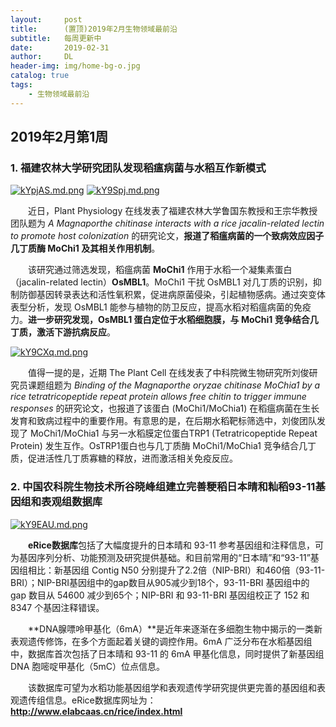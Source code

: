 ```yaml
---
layout:     post
title:      (置顶)2019年2月生物领域最前沿
subtitle:   每周更新中
date:       2019-02-31
author:     DL
header-img: img/home-bg-o.jpg
catalog: true
tags:
    - 生物领域最前沿
---
```


## 2019年2月第1周

### 1. 福建农林大学研究团队发现稻瘟病菌与水稻互作新模式

[![kYpjAS.md.png](https://s2.ax1x.com/2019/02/05/kYpjAS.md.png)](https://imgchr.com/i/kYpjAS)
[![kY9Spj.md.png](https://s2.ax1x.com/2019/02/05/kY9Spj.md.png)](https://imgchr.com/i/kY9Spj)

&emsp;&emsp;近日，Plant Physiology 在线发表了福建农林大学鲁国东教授和王宗华教授团队题为 *A Magnaporthe chitinase interacts with a rice jacalin-related lectin to promote host colonization* 的研究论文，**报道了稻瘟病菌的一个致病效应因子几丁质酶 MoChi1 及其相关作用机制**。

&emsp;&emsp;该研究通过筛选发现，稻瘟病菌 **MoChi1** 作用于水稻一个凝集素蛋白（jacalin-related lectin）**OsMBL1**。MoChi1 干扰 OsMBL1 对几丁质的识别，抑制防御基因转录表达和活性氧积累，促进病原菌侵染，引起植物感病。通过突变体表型分析，发现 OsMBL1 能参与植物的防卫反应，提高水稻对稻瘟病菌的免疫力。**进一步研究发现，OsMBL1 蛋白定位于水稻细胞膜，与 MoChi1 竞争结合几丁质，激活下游抗病反应**。

[![kY9CXq.md.png](https://s2.ax1x.com/2019/02/05/kY9CXq.md.png)](https://imgchr.com/i/kY9CXq)

&emsp;&emsp;值得一提的是，近期 The Plant Cell  在线发表了中科院微生物研究所刘俊研究员课题组题为 *Binding of the Magnaporthe oryzae chitinase MoChia1 by a rice tetratricopeptide repeat protein allows free chitin to trigger immune responses* 的研究论文，也报道了该蛋白 (MoChi1/MoChia1) 在稻瘟病菌在生长发育和致病过程中的重要作用。有意思的是，在后期水稻靶标筛选中，刘俊团队发现了 MoChi1/MoChia1 与另一水稻膜定位蛋白TRP1 (Tetratricopeptide Repeat Protein) 发生互作。OsTRP1蛋白也与几丁质酶 MoChi1/MoChia1 竞争结合几丁质，促进活性几丁质寡糖的释放，进而激活相关免疫反应。

### 2. 中国农科院生物技术所谷晓峰组建立完善粳稻日本晴和籼稻93-11基因组和表观组数据库

[![kY9EAU.md.png](https://s2.ax1x.com/2019/02/05/kY9EAU.md.png)](https://imgchr.com/i/kY9EAU)

&emsp;&emsp;**eRice数据库**包括了大幅度提升的日本晴和 93-11 参考基因组和注释信息，可为基因序列分析、功能预测及研究提供基础。和目前常用的“日本晴”和“93-11”基因组相比：新基因组 Contig N50 分别提升了2.2倍（NIP-BRI）和460倍（93-11-BRI）；NIP-BRI基因组中的gap数目从905减少到18个，93-11-BRI 基因组中的 gap 数目从 54600 减少到65个；NIP-BRI 和 93-11-BRI 基因组校正了 152 和 8347 个基因注释错误。

&emsp;&emsp;**DNA腺嘌呤甲基化（6mA）**是近年来逐渐在多细胞生物中揭示的一类新表观遗传修饰，在多个方面起着关键的调控作用。6mA 广泛分布在水稻基因组中，数据库首次包括了日本晴和 93-11 的 6mA 甲基化信息，同时提供了新基因组 DNA 胞嘧啶甲基化（5mC）位点信息。

&emsp;&emsp;该数据库可望为水稻功能基因组学和表观遗传学研究提供更完善的基因组和表观遗传组信息。eRice数据库网址为：**http://www.elabcaas.cn/rice/index.html**